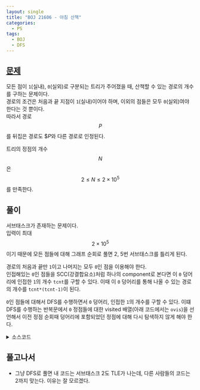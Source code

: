 ```yaml
---
layout: single
title: "BOJ 21606 - 아침 산책"
categories:
  - PS
tags:
  - BOJ
  - DFS
---
```


## <a href="https://www.acmicpc.net/problem/21606" target="_blank">문제</a>

모든 점이 `1`(실내), `0`(실외)로 구분되는 트리가 주어졌을 때, 산책할 수 있는 경로의 개수를 구하는 문제이다.  
경로의 조건은 처음과 끝 지점이 `1`(실내)이어야 하며, 이외의 점들은 모두 `0`(실외)여야 한다는 것 뿐이다.  
따라서 경로 $$P$$를 뒤집은 경로도 $$P$와 다른 경로로 인정된다.

트리의 정점의 개수 $$N$$은 $$2\le N \le 2\times{10^5}$$를 만족한다.

## 풀이

서브태스크가 존재하는 문제이다.  
입력이 최대 $$2\times{10^5}$$이기 때문에 모든 점들에 대해 그래프 순회로 풀면 2, 5번 서브태스크를 틀리게 된다.

경로의 처음과 끝만 `1`이고 나머지는 모두 `0`인 점을 이용해야 한다.  
인접해있는 `0`인 점들을 SCC(강결합요소)처럼 하나의 component로 본다면 이 `0` 덩어리에 인접한 `1`의 개수 `tcnt`를 구할 수 있다. 이때 이 `0` 덩어리를 통해 나올 수 있는 경로의 개수를 `tcnt*(tcnt-1)`이 된다.

`0`인 점들에 대해서 DFS를 수행하면서 `0` 덩어리, 인접한 `1`의 개수를 구할 수 있다. 이떄 DFS를 수행하는 반복문에서 `0` 정점들에 대한 visited 배열(아래 코드에서는 `ovis`)을 선언해서 이전 정점 순회때 덩어리에 포함되었던 정점에 대해 다시 탐색하지 않게 해야 한다.

<details markdown="1">
<summary>소스코드</summary>

```cpp
#include<iostream>
#include<vector>
#include<string>
#include<stack>
#define IN '1'
#define OUT '0'

using namespace std;
using vi=vector<int>;
using lld=long long;

int main(){
	ios::sync_with_stdio(0);
	cin.tie(0);
	int n;
	lld cnt=0;
	string ss;
	cin>>n;
	cin>>ss;
	vi ovis(n, 0);
	vector<vi> adj(n, vi(0));
	for(int i=0;i<n-1;i++){
		int s, e;
		cin>>s>>e;
		adj[--s].push_back(--e);
		adj[e].push_back(s);
	}
	for(int i=0;i<n;i++){
		if(ss[i]==IN) continue;
		if(ovis[i]) continue;
		int tcnt=0;
		vi vis(n, 0);
		stack<int> st;
		ovis[i]=1;
		st.push(i);
		while(!st.empty()){
			int cur=st.top(), f=0;
			vis[cur]=1;
			for(int i=0;i<adj[cur].size();i++){
				int adjv=adj[cur][i];
				if(vis[adjv]==0){
					if(ss[adjv]==IN){
						tcnt++;
						vis[adjv]=1;
					}
					else{
						st.push(adjv);
						ovis[adjv]=1;
						f=1;
						break;
					}
				}
			}
			if(f) continue;
			else st.pop();
		}
		cnt+=tcnt*(tcnt-1);
	}
	for(int i=0;i<n;i++){
		if(ss[i]==OUT) continue;
		for(int j=0;j<adj[i].size();j++){
			if(ss[adj[i][j]]==IN) cnt++;
		}
	}
	cout<<cnt;
	return 0;
}

```

</details>

## 풀고나서

- 그냥 DFS로 풀면 내 코드는 서브태스크 2도 TLE가 나는데, 다른 사람들의 코드는 2까지 맞는다. 이유는 잘 모르겠다.
